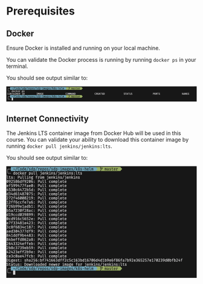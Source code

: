 # Prerequisites

## Docker

Ensure Docker is installed and running on your local machine.

You can validate the Docker process is running by running `docker ps` in your terminal.

You should see output similar to:

![docker ps command output](./images/empty_docker_ps.png)

## Internet Connectivity

The Jenkins LTS container image from Docker Hub will be used in this course. You can validate your ability to download this container image by running `docker pull jenkins/jenkins:lts`.

You should see output similar to:

![docker jenkins image output](./images/docker_pull_jenkins.png)
